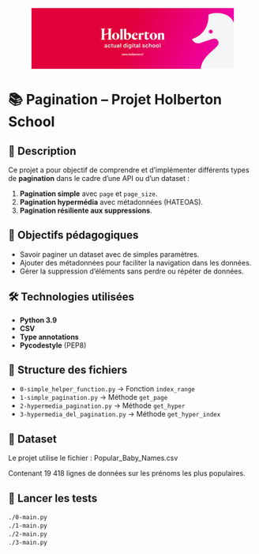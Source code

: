 <div align="center">
  <img src="https://github.com/ksyv/holbertonschool-web_front_end/blob/main/baniere_holberton.png" alt="Banner">
</div>

# 📚 Pagination – Projet Holberton School

## 📌 Description
Ce projet a pour objectif de comprendre et d’implémenter différents types de **pagination** dans le cadre d’une API ou d’un dataset :
1. **Pagination simple** avec `page` et `page_size`.
2. **Pagination hypermédia** avec métadonnées (HATEOAS).
3. **Pagination résiliente aux suppressions**.

## 🎯 Objectifs pédagogiques
- Savoir paginer un dataset avec de simples paramètres.
- Ajouter des métadonnées pour faciliter la navigation dans les données.
- Gérer la suppression d’éléments sans perdre ou répéter de données.

## 🛠 Technologies utilisées
- **Python 3.9**
- **CSV**
- **Type annotations**
- **Pycodestyle** (PEP8)

## 📂 Structure des fichiers
- `0-simple_helper_function.py` → Fonction `index_range`
- `1-simple_pagination.py` → Méthode `get_page`
- `2-hypermedia_pagination.py` → Méthode `get_hyper`
- `3-hypermedia_del_pagination.py` → Méthode `get_hyper_index`

## 📜 Dataset
Le projet utilise le fichier : Popular_Baby_Names.csv

Contenant 19 418 lignes de données sur les prénoms les plus populaires.

## 🚀 Lancer les tests
```bash
./0-main.py
./1-main.py
./2-main.py
./3-main.py
